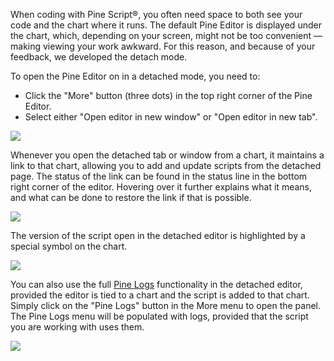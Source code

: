 When coding with Pine Script®, you often need space to both see your code and the chart where it runs. The default Pine Editor is displayed under the chart, which, depending on your screen, might not be too convenient — making viewing your work awkward. For this reason, and because of your feedback, we developed the detach mode.

To open the Pine Editor on in a detached mode, you need to:

-   Click the "More" button (three dots) in the top right corner of the Pine Editor.
-   Select either "Open editor in new window" or "Open editor in new tab".

![](https://s3.amazonaws.com/cdn.freshdesk.com/data/helpdesk/attachments/production/43543606069/original/Pn4GHs8TkkZEkEWUtrz3hzmK99F9tBLELg.png?1740736618)

Whenever you open the detached tab or window from a chart, it maintains a link to that chart, allowing you to add and update scripts from the detached page. The status of the link can be found in the status line in the bottom right corner of the editor. Hovering over it further explains what it means, and what can be done to restore the link if that is possible.

![](https://s3.amazonaws.com/cdn.freshdesk.com/data/helpdesk/attachments/production/43543606123/original/PXJayrW33Qz_nKBZtj5cOiVNUCaJbN9EFA.png?1740736638)

The version of the script open in the detached editor is highlighted by a special symbol on the chart.

![](https://s3.amazonaws.com/cdn.freshdesk.com/data/helpdesk/attachments/production/43543606159/original/mhLpet_BQoT-WqmVxavRDmDAT2luv2YFQQ.png?1740736648)

You can also use the full [Pine Logs](https://www.tradingview.com/support/solutions/43000710876/) functionality in the detached editor, provided the editor is tied to a chart and the script is added to that chart. Simply click on the "Pine Logs" button in the More menu to open the panel. The Pine Logs menu will be populated with logs, provided that the script you are working with uses them.

![](https://s3.amazonaws.com/cdn.freshdesk.com/data/helpdesk/attachments/production/43543606203/original/RQXFlYN3PmK82gcgcfEEUsH1r3Hx4IQU2w.png?1740736662)